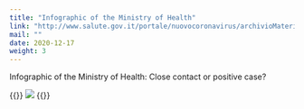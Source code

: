 ```yaml
---
title: "Infographic of the Ministry of Health"
link: "http://www.salute.gov.it/portale/nuovocoronavirus/archivioMaterialiNuovoCoronavirus.jsp"
mail: ""
date: 2020-12-17
weight: 3
---
```


Infographic of the Ministry of Health: Close contact or positive case?

{{<rawhtml>}}
<img src="/images/foto/infografica-positivita.jpg" class="img-fluid">
{{</rawhtml>}}                                                                                  
